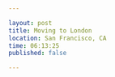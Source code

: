 ```yaml
---

layout: post
title: Moving to London
location: San Francisco, CA
time: 06:13:25
published: false

---
```

